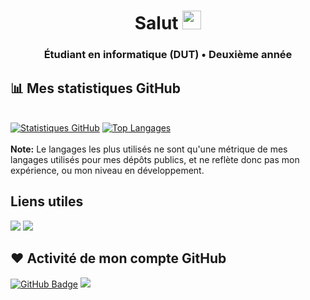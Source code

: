 <h1 align="center">Salut <img src="https://raw.githubusercontent.com/MartinHeinz/MartinHeinz/master/wave.gif" width="30px"></h1>
<h3 align="center">Étudiant en informatique (DUT) • Deuxième année</h3>


## 📊 Mes statistiques GitHub

<br/>
    <a href="https://github.com/anuraghazra/github-readme-stats"><img alt="Statistiques GitHub" src="https://github-readme-stats.vercel.app/api?username=ShAd-x&show_icons=true&count_private=true&locale=fr&theme=react&hide_border=true&bg_color=0D1117" /></a>
    <a href="https://github.com/anuraghazra/github-readme-stats"><img alt="Top Langages" src="https://github-readme-stats.vercel.app/api/top-langs?username=ShAd-x&show_icons=true&count_private=true&locale=fr&layout=compact&theme=react&hide_border=true&bg_color=0D1117" /></a>
<br/>
<br/>
  <b>Note:</b> Le langages les plus utilisés ne sont qu'une métrique de mes langages utilisés pour mes dépôts publics, et ne reflète donc pas mon expérience, ou mon niveau en développement.

## Liens utiles
<p align="left">
<a target="_blank" href = "https://www.linkedin.com/in/alexis-tatarkovic-8a16031a1/"><img src="https://img.icons8.com/fluent/48/000000/linkedin.png"/></a>
<a target="_blank" href = "https://twitter.com/ShAd_x_x"><img src="https://img.icons8.com/fluent/48/000000/twitter.png"/></a>
</p>

## ❤ Activité de mon compte GitHub
<a href="https://github.com/ShAd-x?tab=followers"><img src="https://img.shields.io/github/followers/ShAd-x?label=Followers&amp;style=for-the-badge" alt="GitHub Badge"></a>
<a href="https://komarev.com/ghpvc/?username=ShAd-x"><img src="https://komarev.com/ghpvc/?username=ShAd-x"></a>
